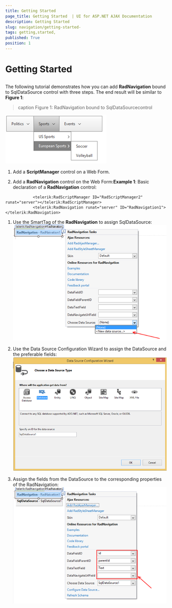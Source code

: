 ```yaml
---
title: Getting Started 
page_title: Getting Started  | UI for ASP.NET AJAX Documentation
description: Getting Started 
slug: navigation/getting-started-
tags: getting,started,
published: True
position: 1
---
```


# Getting Started 



## 

The following tutorial demonstrates how you can add __RadNavigation__ bound to SqlDataSource control with three steps. The end result will be similar to __Figure 1__:
>caption Figure 1: RadNavigation bound to SqlDataSourcecontrol

![navigation-gettingstarted](images/navigation-gettingstarted.png)

1. Add a __ScriptManager__ control on a Web Form.

1. Add a __RadNavigation__ control on the Web Form:__Example 1__: Basic declaration of a __RadNavigation__ control:

````ASPNET
	        <telerik:RadScriptManager ID="RadScriptManager2" runat="server"></telerik:RadScriptManager>
	        <telerik:RadNavigation runat="server" ID="RadNavigation1"></telerik:RadNavigation>
````



1. Use the SmartTag of the __RadNavigation__ to assign SqlDataSource:![navigation-gettingstarted 1](images/navigation-gettingstarted1.png)

1. Use the Data Source Configuration Wizard to assign the DataSource and the preferable fields:![navigation-gettingstarted 2](images/navigation-gettingstarted2.png)

1. Assign the fields from the DataSource to the corresponding properties of the RadNavigation:![navigation-gettingstarted 3](images/navigation-gettingstarted3.png)
